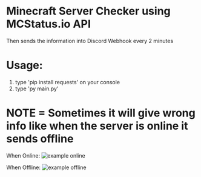 # Minecraft Server Checker using MCStatus.io API
Then sends the information into Discord Webhook every 2 minutes

# Usage:
1. type 'pip install requests' on your console
2. type 'py main.py'

# NOTE = Sometimes it will give wrong info like when the server is online it sends offline

When Online:
![example online](https://github.com/imaddevils/minecraft-server-checker/assets/143414368/aa057b87-b4e2-453d-bd37-1d742abaa72b)

When Offline:
![example offline](https://github.com/imaddevils/minecraft-server-checker/assets/143414368/2b377f3e-fa2f-4efc-ade4-ae363d52a4d1)
